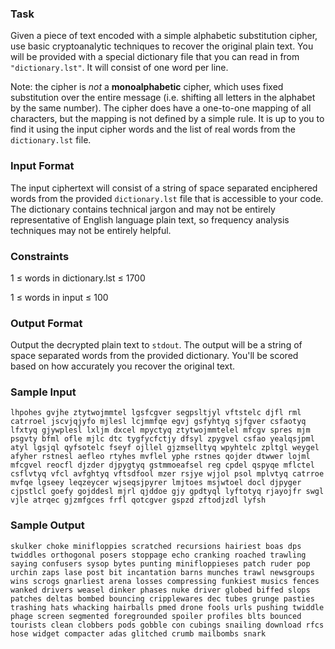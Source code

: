 ### Task

Given a piece of text encoded with a simple alphabetic substitution cipher, use basic cryptoanalytic techniques to recover the original plain text. You will be provided with a special dictionary file that you can read in from `"dictionary.lst"`. It will consist of one word per line.

Note: the cipher is *not* a **monoalphabetic** cipher, which uses fixed substitution over the entire message (i.e. shifting all letters in the alphabet by the same number). The cipher does have a one-to-one mapping of all characters, but the mapping is not defined by a simple rule. It is up to you to find it using the input cipher words and the list of real words from the `dictionary.lst` file.

### Input Format

The input ciphertext will consist of a string of space separated enciphered words from the provided `dictionary.lst` file that is accessible to your code. The dictionary contains technical jargon and may not be entirely representative of English language plain text, so frequency analysis techniques may not be entirely helpful.

### Constraints

1 ≤ words in dictionary.lst ≤ 1700

1 ≤ words in input ≤ 100

### Output Format

Output the decrypted plain text to `stdout`. The output will be a string of space separated words from the provided dictionary. You'll be scored based on how accurately you recover the original text.

### Sample Input

`lhpohes gvjhe ztytwojmmtel lgsfcgver segpsltjyl vftstelc djfl rml catrroel jscvjqjyfo mjlesl lcjmmfqe egvj gsfyhtyq sjfgver csfaotyq lfxtyq gjywplesl lxljm dxcel mpyctyq ztytwojmmtelel mfcgv spres mjm psgvty bfml ofle mjlc dtc tygfycfctjy dfsyl zpygvel csfao yealqsjpml atyl lgsjql qyfsotelc fseyf ojllel gjzmselltyq wpyhtelc zpltgl weygel afyher rstnesl aefleo rtyhes mvflel yphe rstnes qojder dtwwer lojml mfcgvel reocfl djzder djpygtyq gstmmoeafsel reg cpdel qspyqe mflctel csflvtyq vfcl avfghtyq vftsdfool mzer rsjye wjjol psol mplvtyq catrroe mvfqe lgseey leqzeycer wjseqsjpyrer lmjtoes msjwtoel docl djpyger cjpstlcl goefy gojddesl mjrl qjddoe gjy gpdtyql lyftotyq rjayojfr swgl vjle atrqec gjzmfgces frfl qotcgver gspzd zftodjzdl lyfsh`

### Sample Output

`skulker choke minifloppies scratched recursions hairiest boas dps twiddles orthogonal posers stoppage echo cranking roached trawling saying confusers sysop bytes punting minifloppieses patch ruder pop urchin zaps lase post bit incantation barns munches trawl newsgroups wins scrogs gnarliest arena losses compressing funkiest musics fences wanked drivers weasel dinker phases nuke driver globed biffed slops patches deltas bombed bouncing cripplewares dec tubes grunge pasties trashing hats whacking hairballs pmed drone fools urls pushing twiddle phage screen segmented foregrounded spoiler profiles blts bounced tourists clean clobbers pods gobble con cubings snailing download rfcs hose widget compacter adas glitched crumb mailbombs snark`

